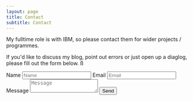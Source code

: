 ```yaml
---
layout: page
title: Contact
subtitle: Contact
---
```


My fulltime role is with IBM, so please contact them for wider projects / programmes.

If you'd like to discuss my blog, point out errors or just open up a diaglog, please fill out the form below.
ß
<form action="https://submit-form.com/AFg98qIxe">
  <label for="name">Name</label>
  <input type="text" id="name" name="name" placeholder="Name" required="" />
  <label for="email">Email</label>
  <input type="email" id="email" name="email" placeholder="Email" required="" />
  <label for="message">Message</label>
  <textarea
    id="message"
    name="message"
    placeholder="Message"
    required=""
  ></textarea>
  <button type="submit">Send</button>
</form>
